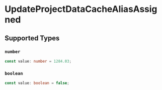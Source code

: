 # UpdateProjectDataCacheAliasAssigned


## Supported Types

### `number`

```typescript
const value: number = 1284.03;
```

### `boolean`

```typescript
const value: boolean = false;
```

